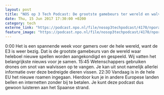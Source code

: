 ```yaml
---
layout: post
title: "NOS op 3 Tech Podcast: De grootste gamebeurs ter wereld en walvissnot"
date: Thu, 15 Jun 2017 17:30:00 +0200
category: tech
externe_link: "https://podcast.npo.nl/file/nosop3techpodcast/4170/nporadio1_nosop3techpodcast_20170615_nos-op-3-tech-podcast-de-grootste-gamebeurs-ter-wereld-en-walvissnot.mp3"
feature_image: "https://podcast.npo.nl/file/nosop3techpodcast/4170/nporadio1_nosop3techpodcast_20170615_nos-op-3-tech-podcast-de-grootste-gamebeurs-ter-wereld-en-walvissnot.mp3"
---
```


0:00 Het is een spannende week voor gamers over de hele wereld, want de E3 is weer bezig. Dat is de grootste gamebeurs van de wereld waar heleboel nieuwe spellen worden aangekondigd en gespeeld. Wij vatten het belangrijkste nieuws voor je samen.
15:45 Wetenschappers gebruiken drones om snot van walvissen op te vangen. Je kan uit snot namelijk allerlei informatie over deze bedreigde dieren vissen.
22:30 Vandaag is in de hele EU het nieuwe roamen ingegaan. Hierdoor kun je in andere Europese landen bellen en internetten zonder bij te betalen. Je kunt deze podcast dus gewoon luisteren aan het Spaanse strand.<img src="http://feeds.feedburner.com/~r/nosop3-tech-podcast/~4/Liu4-4upDLQ" height="1" width="1" alt=""/>
